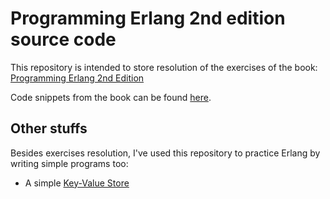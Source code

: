 # Programming Erlang 2nd edition source code

This repository is intended to store resolution of the exercises of the book: [Programming Erlang 2nd Edition](https://pragprog.com/book/jaerlang2/programming-erlang)

Code snippets from the book can be found [here](http://media.pragprog.com/titles/jaerlang2/code/jaerlang2-code.tgz).

## Other stuffs

Besides exercises resolution, I've used this repository to practice Erlang by writing simple programs too:

* A simple [Key-Value Store](/exercises/kvs)
